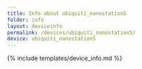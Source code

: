 ```yaml
---
title: Info about ubiquiti_nanostation5
folder: info
layout: deviceinfo
permalink: /devices/ubiquiti_nanostation5/
device: ubiquiti_nanostation5
---
```

{% include templates/device_info.md %}

